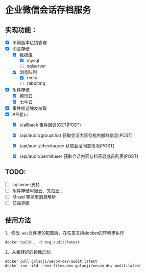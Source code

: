 # 企业微信会话存档服务

## 实现功能：

- [x] 不同版本私钥管理
- [x] 消息存储
  - [x] 数据库
    - [x] mysql
    - [ ] sqlserver
  - [x] 消息队列
    - [x] redis
    - [ ] rabbitmq
- [x] 附件存储
  - [x] 腾讯云
  - [x] 七牛云
- [x] 事件推送触发拉取
- [x] API接口
  - [x] /callback 事件回调(GET|POST)
  - [x] /api/audit/groupchat 获取会话内容存档内部群信息(POST)
  - [x] /api/audit/checkagree 获取会话同意情况(POST)
  - [x] /api/audit/permituser 获取会话内容存档开启成员列表(POST)


## TODO:
- [ ] sqlserver支持
- [ ] 附件存储阿里云、又拍云...
- [ ] Mixed 等类型消息解析
- [ ] 前端界面

## 使用方法

1、修改`.env`文件里的配置后，在任意支持docker的环境里执行
```
docker build . -t msg_audit:latest
```
2、从编译好的镜像启动
```
docker pull golaoji/wecom-dev-audit:latest
docker run -itd --env-file=.env golaoji/wecom-dev-audit:latest
```
